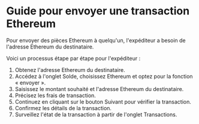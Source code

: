 # Guide pour envoyer une transaction Ethereum

Pour envoyer des pièces Ethereum à quelqu'un, l'expéditeur a besoin de l'adresse Ethereum du destinataire.

Voici un processus étape par étape pour l'expéditeur :

1. Obtenez l'adresse Ethereum du destinataire.
2. Accédez à l'onglet Solde, choisissez Ethereum et optez pour la fonction « envoyer ».
3. Saisissez le montant souhaité et l'adresse Ethereum du destinataire.
4. Précisez les frais de transaction.
5. Continuez en cliquant sur le bouton Suivant pour vérifier la transaction.
6. Confirmez les détails de la transaction.
7. Surveillez l'état de la transaction à partir de l'onglet Transactions.